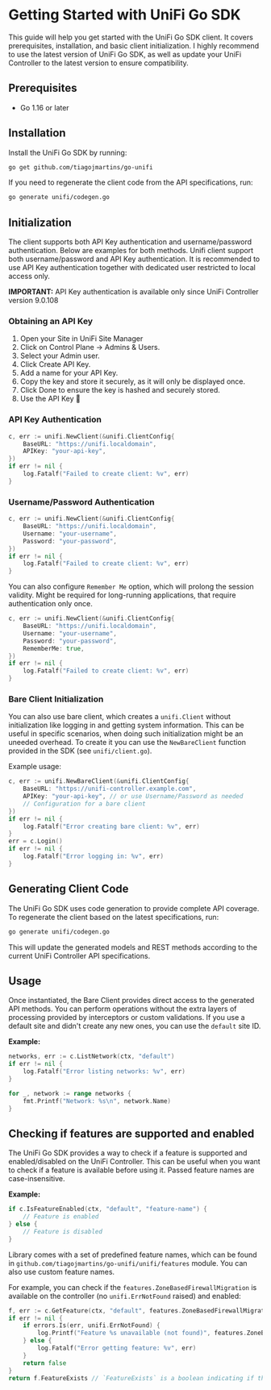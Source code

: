 # Getting Started with UniFi Go SDK

This guide will help you get started with the UniFi Go SDK client. It covers prerequisites, installation, and basic client initialization.
I highly recommend to use the latest version of UniFi Go SDK, as well as update your UniFi Controller to the latest version to ensure compatibility.

## Prerequisites

- Go 1.16 or later

## Installation

Install the UniFi Go SDK by running:

```bash
go get github.com/tiagojmartins/go-unifi
```

If you need to regenerate the client code from the API specifications, run:

```bash
go generate unifi/codegen.go
```

## Initialization

The client supports both API Key authentication and username/password authentication. Below are examples for both methods.
Unifi client support both username/password and API Key authentication. It is recommended to use API Key authentication
together with dedicated user restricted to local access only.

**IMPORTANT:** API Key authentication is available only since UniFi Controller version 9.0.108

### Obtaining an API Key

1. Open your Site in UniFi Site Manager
2. Click on Control Plane -> Admins & Users.
3. Select your Admin user.
4. Click Create API Key.
5. Add a name for your API Key.
6. Copy the key and store it securely, as it will only be displayed once.
7. Click Done to ensure the key is hashed and securely stored.
8. Use the API Key 🎉

### API Key Authentication

```go
c, err := unifi.NewClient(&unifi.ClientConfig{
    BaseURL: "https://unifi.localdomain",
    APIKey: "your-api-key",
})
if err != nil {
    log.Fatalf("Failed to create client: %v", err)
}
```

### Username/Password Authentication

```go
c, err := unifi.NewClient(&unifi.ClientConfig{
    BaseURL: "https://unifi.localdomain",
    Username: "your-username",
    Password: "your-password",
})
if err != nil {
    log.Fatalf("Failed to create client: %v", err)
}
```

You can also configure `Remember Me` option, which will prolong the session validity. Might be required for long-running applications, that require authentication only once.

```go
c, err := unifi.NewClient(&unifi.ClientConfig{
    BaseURL: "https://unifi.localdomain",
    Username: "your-username",
    Password: "your-password",
    RememberMe: true,
})
if err != nil {
    log.Fatalf("Failed to create client: %v", err)
}
```

### Bare Client Initialization

You can also use bare client, which creates a `unifi.Client` without initialization like logging in and getting system information. This can be useful in specific scenarios, when doing such initialization might be an uneeded overhead. To create it you can use the `NewBareClient` function provided in the SDK (see `unifi/client.go`).

Example usage:

```go
c, err := unifi.NewBareClient(&unifi.ClientConfig{
    BaseURL: "https://unifi-controller.example.com",
    APIKey: "your-api-key", // or use Username/Password as needed
    // Configuration for a bare client
})
if err != nil {
    log.Fatalf("Error creating bare client: %v", err)
}
err = c.Login()
if err != nil {
    log.Fatalf("Error logging in: %v", err)
}
```

## Generating Client Code

The UniFi Go SDK uses code generation to provide complete API coverage. To regenerate the client based on the latest specifications, run:

```bash
go generate unifi/codegen.go
```

This will update the generated models and REST methods according to the current UniFi Controller API specifications.


## Usage

Once instantiated, the Bare Client provides direct access to the generated API methods. You can perform operations without the extra layers of processing provided by interceptors or custom validations.
If you use a default site and didn't create any new ones, you can use the `default` site ID.

**Example:**

```go
networks, err := c.ListNetwork(ctx, "default")
if err != nil {
    log.Fatalf("Error listing networks: %v", err)
}

for _, network := range networks {
    fmt.Printf("Network: %s\n", network.Name)
}
```

## Checking if features are supported and enabled

The UniFi Go SDK provides a way to check if a feature is supported and enabled/disabled on the UniFi Controller. 
This can be useful when you want to check if a feature is available before using it. Passed feature names are case-insensitive.

**Example:**

```go
if c.IsFeatureEnabled(ctx, "default", "feature-name") {
    // Feature is enabled
} else {
    // Feature is disabled
}
```

Library comes with a set of predefined feature names, which can be found in `github.com/tiagojmartins/go-unifi/unifi/features` module. You can also use custom feature names.

For example, you can check if the `features.ZoneBasedFirewallMigration` is available on the controller (no `unifi.ErrNotFound` raised) and enabled:
```go
f, err := c.GetFeature(ctx, "default", features.ZoneBasedFirewallMigration)
if err != nil {
    if errors.Is(err, unifi.ErrNotFound) {
        log.Printf("Feature %s unavailable (not found)", features.ZoneBasedFirewallMigration)
    } else {
        log.Fatalf("Error getting feature: %v", err)
    }
    return false
}
return f.FeatureExists // `FeatureExists` is a boolean indicating if the feature is enabled
```

